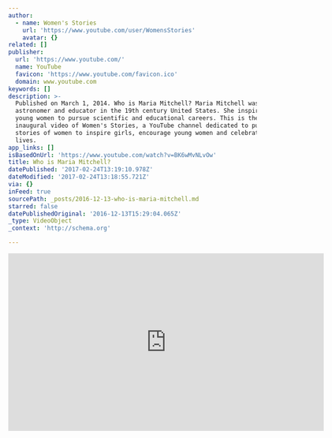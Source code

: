 ```yaml
---
author:
  - name: Women's Stories
    url: 'https://www.youtube.com/user/WomensStories'
    avatar: {}
related: []
publisher:
  url: 'https://www.youtube.com/'
  name: YouTube
  favicon: 'https://www.youtube.com/favicon.ico'
  domain: www.youtube.com
keywords: []
description: >-
  Published on March 1, 2014. Who is Maria Mitchell? Maria Mitchell was a famous
  astronomer and educator in the 19th century United States. She inspired many
  young women to pursue scientific and educational careers. This is the
  inaugural video of Women's Stories, a YouTube channel dedicated to publishing
  stories of women to inspire girls, encourage young women and celebrate women's
  lives.
app_links: []
isBasedOnUrl: 'https://www.youtube.com/watch?v=BK6wMvNLvOw'
title: Who is Maria Mitchell?
datePublished: '2017-02-24T13:19:10.978Z'
dateModified: '2017-02-24T13:18:55.721Z'
via: {}
inFeed: true
sourcePath: _posts/2016-12-13-who-is-maria-mitchell.md
starred: false
datePublishedOriginal: '2016-12-13T15:29:04.065Z'
_type: VideoObject
_context: 'http://schema.org'

---
```

<iframe src="https://cdn.embedly.com/widgets/media.html?src=https%3A%2F%2Fwww.youtube.com%2Fembed%2FBK6wMvNLvOw%3Ffeature%3Doembed&amp;url=http%3A%2F%2Fwww.youtube.com%2Fwatch%3Fv%3DBK6wMvNLvOw&amp;image=https%3A%2F%2Fi.ytimg.com%2Fvi%2FBK6wMvNLvOw%2Fhqdefault.jpg&amp;key=b7d04c9b404c499eba89ee7072e1c4f7&amp;type=text%2Fhtml&amp;schema=youtube" width="640" height="360" scrolling="no" frameborder="0" allowfullscreen="" style=""></iframe>